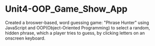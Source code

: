 # Unit4-OOP_Game_Show_App
 Created a broswer-based, word guessing game: "Phrase Hunter" using JavaScript and OOP(Object-Oriented Programming) to select a random, hidden phrase, which a player tries to guess, by clicking letters on an onscreen keyboard.
